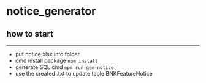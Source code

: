 # notice_generator

## how to start
---
- put notice.xlsx into folder
- cmd install package `npm install`
- generate SQL cmd `npm run gen-notice`
- use the created .txt to update table BNKFeatureNotice
